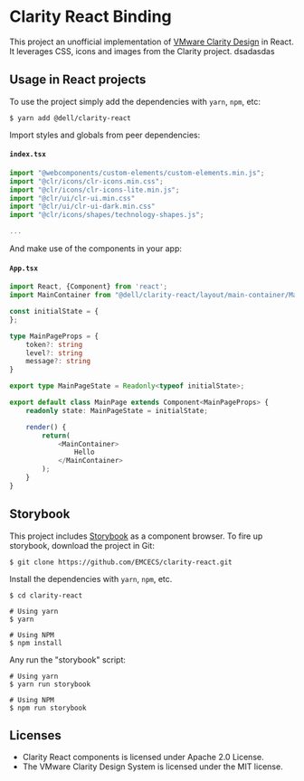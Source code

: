 # Clarity React Binding

This project an unofficial implementation of [VMware Clarity Design](https://clarity.design) in React. It leverages CSS, icons and images from the Clarity project. dsadasdas

## Usage in React projects

To use the project simply add the dependencies with `yarn`, `npm`, etc:
```shell
$ yarn add @dell/clarity-react
```

Import styles and globals from peer dependencies:

#### `index.tsx`
```typescript
import "@webcomponents/custom-elements/custom-elements.min.js";
import "@clr/icons/clr-icons.min.css";
import "@clr/icons/clr-icons-lite.min.js";
import "@clr/ui/clr-ui.min.css"
import "@clr/ui/clr-ui-dark.min.css"
import "@clr/icons/shapes/technology-shapes.js";

...
```

And make use of the components in your app:
#### `App.tsx`
```typescript jsx
import React, {Component} from 'react';
import MainContainer from "@dell/clarity-react/layout/main-container/MainContainer";

const initialState = {
};

type MainPageProps = {
    token?: string
    level?: string
    message?: string
}

export type MainPageState = Readonly<typeof initialState>;

export default class MainPage extends Component<MainPageProps> {
    readonly state: MainPageState = initialState;

    render() {
        return(
            <MainContainer>
                Hello
            </MainContainer>
        );
    }
}
```

## Storybook

This project includes [Storybook](https://storybook.js.org/) as a component browser. To fire up storybook, download the project in Git:
```shell
$ git clone https://github.com/EMCECS/clarity-react.git
```

Install the dependencies with `yarn`, `npm`, etc.
```sbtshell
$ cd clarity-react

# Using yarn
$ yarn

# Using NPM
$ npm install
```

Any run the "storybook" script:
```shell
# Using yarn
$ yarn run storybook

# Using NPM
$ npm run storybook
```

## Licenses
* Clarity React components is licensed under Apache 2.0 License.
* The VMware Clarity Design System is licensed under the MIT license.
